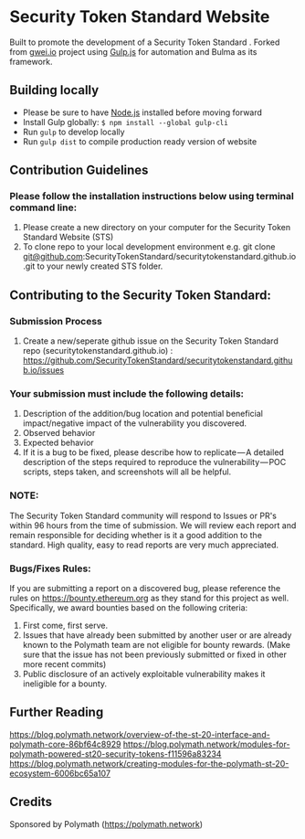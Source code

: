 # Security Token Standard Website
Built to promote the development of a Security Token Standard . Forked from  [gwei.io]() project using [Gulp.js](https://gulp.js) for automation and Bulma as its framework.

## Building locally
- Please be sure to have [Node.js](https://nodejs.org/en/) installed before moving forward
- Install Gulp globally: `$ npm install --global gulp-cli`
- Run `gulp` to develop locally
- Run `gulp dist` to compile production ready version of website

## Contribution Guidelines

### Please follow the installation instructions below using terminal command line:
1. Please create a new directory on your computer for the Security Token Standard Website (STS) 
2. To clone repo to your local development environment e.g. git clone git@github.com:SecurityTokenStandard/securitytokenstandard.github.io.git to your newly created STS folder.
 
## Contributing to the Security Token Standard: 

### Submission Process
1. Create a new/seperate github issue on the Security Token Standard repo (securitytokenstandard.github.io) : https://github.com/SecurityTokenStandard/securitytokenstandard.github.io/issues

### Your submission must include the following details:
1. Description of the addition/bug location and potential beneficial impact/negative impact of the vulnerability you discovered.
2. Observed behavior
3. Expected behavior
4.  If it is a bug to be fixed, please describe how to replicate — A detailed description of the steps required to reproduce the vulnerability — POC scripts, steps taken, and screenshots will all be helpful.

### NOTE: 

The Security Token Standard community will respond to Issues or PR's within 96 hours from the time of submission. We will review each report and remain responsible for deciding whether is it a good addition to the standard. High quality, easy to read reports are very much appreciated.

### Bugs/Fixes Rules:

If you are submitting a report on a discovered bug, please reference the rules on https://bounty.ethereum.org as they stand for this project as well. Specifically, we award bounties based on the following criteria:

1. First come, first serve.
2. Issues that have already been submitted by another user or are already known to the Polymath team are not eligible for bounty rewards. (Make sure that the issue has not been previously submitted or fixed in other more recent commits)
3. Public disclosure of an actively exploitable vulnerability makes it ineligible for a bounty.

## Further Reading

https://blog.polymath.network/overview-of-the-st-20-interface-and-polymath-core-86bf64c8929
https://blog.polymath.network/modules-for-polymath-powered-st20-security-tokens-f11596a83234
https://blog.polymath.network/creating-modules-for-the-polymath-st-20-ecosystem-6006bc65a107

## Credits
Sponsored by Polymath (https://polymath.network)

